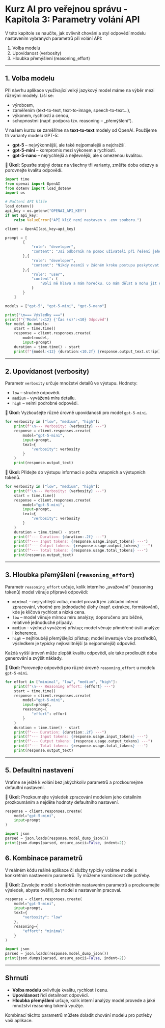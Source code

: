 # Kurz AI pro veřejnou správu - Kapitola 3: Parametry volání API

V této kapitole se naučíte, jak ovlivnit chování a styl odpovědí modelu nastavením vybraných parametrů při volání API:

1. Volba modelu
2. Upovídanost (verbosity)
3. Hloubka přemýšlení (reasoning\_effort)

---

## 1. Volba modelu

Při návrhu aplikace využívající velký jazykový model máme na výběr mezi různými modely. Liší se:

- výrobcem,
- zaměřením (text-to-text, text-to-image, speech-to-text…),
- výkonem, rychlostí a cenou,
- schopnostmi (např. podpora tzv. reasoning – „přemýšlení“).

V našem kurzu se zaměříme na **text-to-text** modely od OpenAI. Použijeme tři varianty modelu GPT-5:

- **gpt-5** – nejvýkonnější, ale také nejpomalejší a nejdražší.
- **gpt-5-mini** – kompromis mezi výkonem a rychlostí.
- **gpt-5-nano** – nejrychlejší a nejlevnější, ale s omezenou kvalitou.

📝 **Úkol:** Spusťte stejný dotaz na všechny tři varianty, změřte dobu odezvy a porovnejte kvalitu odpovědí.

```python
import time
from openai import OpenAI
from dotenv import load_dotenv
import os

# Načtení API klíče
load_dotenv()
api_key = os.getenv("OPENAI_API_KEY")
if not api_key:
    raise ValueError("API klíč není nastaven v .env souboru.")

client = OpenAI(api_key=api_key)

prompt = [
        {
            "role": "developer",
            "content": "Jsi odborník na pomoc uživateli při řešení jeho životní situace v občanském životě. Vždy poradíš, jak danou životní situaci vyřešit z úředního hlediska poskytnutím konkrétního úředního postupu v podobě číslovaných kroků. Poskytuj krátké a srozumitelné vysvětlení každého kroku. Používej jednoduchou češtinu."
        },{
            "role": "developer",
            "content": "Nikdy nesmíš v žádném kroku postupu poskytovat radu v oboru, kterého se dotaz uživatele týká (např. lékařské rady, stavební rady, atd.). Pouze můžeš uživateli doporučit, aby odborníka navštívil. Toto doporučení ale nesmíš podmiňovat žádnými časovými, situačními či jinými podmínkami."
        },{
            "role": "user",
            "content": (
                "Bolí mě hlava a mám horečku. Co mám dělat a mohu jít do práce?"
            )
        }
    ]

models = ["gpt-5", "gpt-5-mini", "gpt-5-nano"]

print("\n=== Výsledky ===")
print(f"{'Model':<12} {'Čas (s)':<10} Odpověď")
for model in models:
    start = time.time()
    response = client.responses.create(
        model=model,
        input=prompt)
    duration = time.time() - start
    print(f"{model:<12} {duration:<10.2f} {response.output_text.strip()}")
```

---

## 2. Upovídanost (verbosity)

Parametr `verbosity` určuje množství detailů ve výstupu. Hodnoty:

- `low` – stručné odpovědi.
- `medium` – vyvážená míra detailu.
- `high` – velmi podrobné odpovědi.

📝 **Úkol:** Vyzkoušejte různé úrovně upovídanosti pro model `gpt-5-mini`.

```python
for verbosity in ["low", "medium", "high"]:
    print(f"\n--- Verbosity: {verbosity} ---")
    response = client.responses.create(
        model="gpt-5-mini",
        input=prompt,
        text={
            "verbosity": verbosity
        }
    )
    print(response.output_text)
```

📝 **Úkol:** Přidejte do výstupu informaci o počtu vstupních a výstupních tokenů.

```python
for verbosity in ["low", "medium", "high"]:
    print(f"\n--- Verbosity: {verbosity} ---")
    start = time.time()
    response = client.responses.create(
        model="gpt-5-mini",
        input=prompt,
        text={
            "verbosity": verbosity
        }
    )
    duration = time.time() - start
    print(f"--- Duration: {duration:.2f} ---")
    print(f"--- Input tokens: {response.usage.input_tokens} ---")
    print(f"--- Output tokens: {response.usage.output_tokens} ---")
    print(f"--- Total tokens: {response.usage.total_tokens} ---")
    print(response.output_text)
```

---

## 3. Hloubka přemýšlení (`reasoning_effort`)

Parametr `reasoning_effort` určuje, kolik interního „uvažování“ (reasoning tokenů) model věnuje přípravě odpovědi:

- `minimal` – nejrychlejší volba, model provádí jen základní interní zpracování, vhodné pro jednoduché úlohy (např. extrakce, formátování), kde je klíčová rychlost a nízká cena.
- `low` – model věnuje mírnou míru analýzy; doporučeno pro běžné, relativně jednoduché případy.
- `medium` – výchozí vyvážený přístup; model věnuje přiměřené úsilí analýze i koherence.
- `high` – nejhlouběji přemýšlející přístup; model investuje více prostředků, výsledkem je typicky nejkvalitnější (a nejpomalejší) odpověď.

Každá vyšší úroveň může zlepšit kvalitu odpovědí, ale také prodloužit dobu generování a zvýšit náklady.

📝 **Úkol:** Porovnejte odpovědi pro různé úrovně `reasoning_effort` u modelu `gpt-5-mini`.

```python
for effort in ["minimal", "low", "medium", "high"]:
    print(f"\n--- Reasoning effort: {effort} ---")
    start = time.time()
    response = client.responses.create(
        model="gpt-5-mini",
        input=prompt,
        reasoning={
            "effort": effort
        }
    )
    duration = time.time() - start
    print(f"--- Duration: {duration:.2f} ---")
    print(f"--- Input tokens: {response.usage.input_tokens} ---")
    print(f"--- Output tokens: {response.usage.output_tokens} ---")
    print(f"--- Total tokens: {response.usage.total_tokens} ---")
    print(response.output_text)
```

---

## 5. Defaultní nastavení

Vraťme se ještě k volání bez jakýchkoliv parametrů a prozkoumejme defaultní nastavení.

📝 **Úkol:** Prozkoumejte výsledek zpracování modelem jeho detailním prozkoumáním a nejděte hodnoty defaultního nastavení.

```python
response = client.responses.create(
    model="gpt-5-mini",
    input=prompt
)

import json
parsed = json.loads(response.model_dump_json())
print(json.dumps(parsed, ensure_ascii=False, indent=2))
```

## 6. Kombinace parametrů

V reálném kódu reálné aplikace či služby typicky voláme model s konkrétním nastavením parametrů.
Ty můžeme kombinovat dle potřeby.

📝 **Úkol:** Zavolejte model s konkrétním nastavením parametrů a prozkoumejte výsledek, abyste ověřili, že model s nastavením pracoval.

```python
response = client.responses.create(
    model="gpt-5-mini",
    input=prompt,
    text={
        "verbosity": "low"
    },
    reasoning={
        "effort": "minimal"
    }
)

import json
parsed = json.loads(response.model_dump_json())
print(json.dumps(parsed, ensure_ascii=False, indent=2))
```

---

## Shrnutí

- **Volba modelu** ovlivňuje kvalitu, rychlost i cenu.
- **Upovídanost** řídí detailnost odpovědí.
- **Hloubka přemýšlení** určuje, kolik interní analýzy model provede a jaké množství reasoning tokenů využije.

Kombinací těchto parametrů můžete doladit chování modelu pro potřeby vaší aplikace.